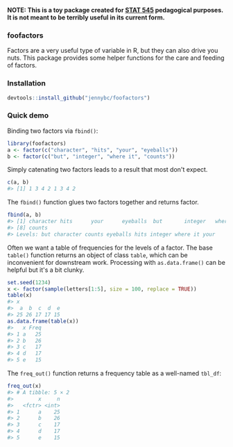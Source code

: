 <!-- README.md is generated from README.Rmd. Please edit that file -->
**NOTE: This is a toy package created for [STAT 545](http://stat545-ubc.github.io/packages00_index.html) pedagogical purposes. It is not meant to be terribly useful in its current form.**

### foofactors

Factors are a very useful type of variable in R, but they can also drive you nuts. This package provides some helper functions for the care and feeding of factors.

### Installation

``` r
devtools::install_github("jennybc/foofactors")
```

### Quick demo

Binding two factors via `fbind()`:

``` r
library(foofactors)
a <- factor(c("character", "hits", "your", "eyeballs"))
b <- factor(c("but", "integer", "where it", "counts"))
```

Simply catenating two factors leads to a result that most don't expect.

``` r
c(a, b)
#> [1] 1 3 4 2 1 3 4 2
```

The `fbind()` function glues two factors together and returns factor.

``` r
fbind(a, b)
#> [1] character hits      your      eyeballs  but       integer   where it 
#> [8] counts   
#> Levels: but character counts eyeballs hits integer where it your
```

Often we want a table of frequencies for the levels of a factor. The base `table()` function returns an object of class `table`, which can be inconvenient for downstream work. Processing with `as.data.frame()` can be helpful but it's a bit clunky.

``` r
set.seed(1234)
x <- factor(sample(letters[1:5], size = 100, replace = TRUE))
table(x)
#> x
#>  a  b  c  d  e 
#> 25 26 17 17 15
as.data.frame(table(x))
#>   x Freq
#> 1 a   25
#> 2 b   26
#> 3 c   17
#> 4 d   17
#> 5 e   15
```

The `freq_out()` function returns a frequency table as a well-named `tbl_df`:

``` r
freq_out(x)
#> # A tibble: 5 × 2
#>        x     n
#>   <fctr> <int>
#> 1      a    25
#> 2      b    26
#> 3      c    17
#> 4      d    17
#> 5      e    15
```
